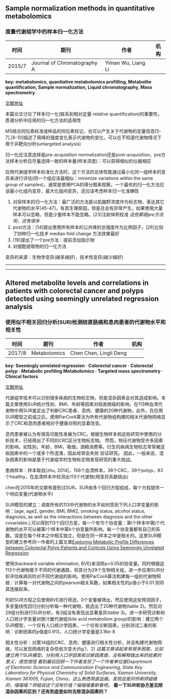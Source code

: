 ## Sample normalization methods in quantitative metabolomics
### 度量代谢组学中的样本归一化方法

时间 | 期刊 | 作者 | 机构
-|-|-|-
2015/7 | Journal of Chromatography A| Yiman Wu, Liang Li | |

**key: metabolomics, quantiative metabolomics profilling, Metabolite quantification, Sample normalization, Liquid chromatography, Mass spectrometry**

[文献地址](https://www.ncbi.nlm.nih.gov/pubmed/26763302)

本篇论文讨论了样本归一化(联系到相对定量 relative quantification)的重要性，质谱分析中应用的归一化方法的适用性

MS结合同位素标准或样品的同位素标记，也可以产生关于代谢物的定量信息[5-7],[8-10]描述了用峰的强度变化表示代谢物的变化，可以在不知道代谢物情况下用于非靶向分析(untargeted analysis)

归一化应注意选择是pre-acquisition normalization还是post-acquisition，pre方法样本分析应尽量选择一致的样本量(样本浓度)：可以获得相似的仪器相应

应用代谢组学样本标准化方法时，这个方法的总体性能通过最小化同一组样本的变异来进行评估(同一个组应该最相似：minimize variations within the same group of samples)，通常是使用PCA的得分图来观察。一个最优的归一化方法应该最小化组内变异，最大化组间变异，还应该考虑样本归一化准确性

1. 对尿样本的归一化方法：最广泛的方法是以肌酸酐浓度作为标志物，表达其它代谢物的水平[45-47]，有其生理原因，但是总会有异常产生。如果使用大量样本可以忽略，但是少量样本不能忽略。[23]注射体积校准 *这些都是pre方法啦，还有很多*
2. post方法：[14]提出使用所有样本的公共峰的总强度作为比例因子，[26]比较了四种归一化技术 median fold change 方法效果最好
3. [19]提出了一个pre方法：提前添加指示物
4. 对细胞提取物的归一化方法

变异的来源：生物学变异(越多越好)，技术性变异(越少越好)

***
***

## Altered metabolite levels and correlations in patients with colorectal cancer and polyps detected using seemingly unrelated regression analysis

### 使用似不相关回归分析(SUR)检测结直肠癌和息肉患者的代谢物水平和相关性

时间 | 期刊 | 作者 | 机构
-|-|-|-
2017/8 | Metabolomics | Chen Chen,  Lingli Deng | 

**key: Seemingly unrelated regression · Colorectal cancer · Colorectal polyp · Metabolic profiling Metabolomics · Targeted mass spectrometry · Clinical factors**

[文献地址](https://link.springer.com/article/10.1007%2Fs11306-017-1265-0)

代谢组学技术可以识别很多疾病的生物标志物，但是混杂因素会对其造成影响。本篇文章使用SUR统计性别、BMI、年龄等因素对结直肠癌的影响，在113种血清代谢物中用SUR鉴定出了判断CRC患者、息肉、健康的20种代谢物，此外，在应用SUR模型之前或之后，使用ParCorA算法为所有代谢物组构建的相关代谢物网络显示了CRC和息肉患者相对于健康对照的显着改变。

息肉患者被认为有很高可能性发展为CRC。根据生物样本和这些研究中使用的分析技术，已经得出了不同的CRC区分生物标志物。 然而，特征代谢物受许多因素的影响，如性别，年龄，BMI，吸烟，酒精消费等。衍生的疾病生物标志常常被这些因素中的一个或多个所混淆，因此经常会失败 验证研究。 因此，一般来说，混杂因素的影响是基于代谢组学的生物标志物发现研究的重大挑战。

患病样本：样本取自[zhu, 2014]，158个血清样本，36个CRC，39个polyp，83个healthy，在血清样本中检测出113个代谢物(用变异系数挑出)

chen在2015年的文献有提到过SUR，SUR由多个回归方程组成，每个方程提供一个响应变量(代谢物水平)

SUR模型的建立：调查所有的113中代谢物的水平如何受到下列人口学变量的影响：(age, age2, gender, BMI, BMI2, smoking status, alcohol status, diagnosis, as well as the interactions between diagnosis and the other covariates.),可以得到113个回归方差，每一个有15个协变量：第i个样本中第j个代谢物的水平可以被第i个样本中第k个协变量所影响，每一个协变量都有自己的系数。误差在每个样本之中相互独立，但是在同一样本之中是相关的。这里SUR模型的建立参考同一作者的上篇文章[Exploring Metabolic Profile Differences between Colorectal Polyp Patients and Controls Using Seemingly Unrelated Regression](https://www.ncbi.nlm.nih.gov/pmc/articles/PMC4729298/)

使用(backward variable elimination, BVE)来消除p>0.05的协变量。同时根据这113个代谢物属于不同的代谢通路，将其分为29个生物相关组，进一步应用SUR分析评估疾病风险对不同代谢组的影响。使用ParCorA算法构建每一组的代谢物网络：计算每一对代谢物之间的pearson相关系数，如果相关性的p值小于0.01.则将其连接起来。

列好SUR方程之后使用BVE进行筛选，0个变量被筛出，然后使用这些预测因子，多变量线性回归分别分析每一种代谢物，挑选出了20种代谢物(table 2)。然后对29组分别进行SUR分析，有3组没有表现出显著差异(table 3)。进一步研究诊断和人口统计学变量对胆汁酸代谢组(bile acid metabolism group)的影响：建立两个SUR模型，一个仅有人口统计学因素，一个仅有诊断因素，分别测试二者的影响：诊断因素的p值是0.913，人口统计学变量是3.16e-8

相关性分析：对第14组的CRC、息肉、健康进行相关性分析，并且构建代谢物网络，可以发现网络的复杂性依次变大(fig.1、2)
*这篇文章读起来有很多困惑，比如建立两个SUR模型，分别用人口学因素和诊断因素做，没有解释做出来的结果的意义，感觉很怪*
*看到最后回顾一下作者发现了一个作者单位是Department of Electronic Science and Communication Engineering, State Key Laboratory for Physical Chemistry of Solid Surfaces, Xiamen University, Xiamen 361005, Fujian, China，这么熟悉简直血崩。发现这是邓伶俐师姐做的，喵喵喵？师姐说这个没有价值？喵喵喵重新看吧。*
**看一下SUR和协方差去除混杂因素的区别？还有到底是如何去除混杂因素的？**